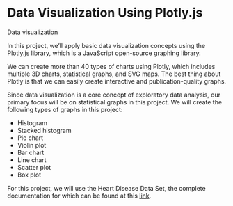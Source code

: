 # Data Visualization Using Plotly.js
Data visualization

In this project, we’ll apply basic data visualization concepts using the Plotly.js library, which is a JavaScript open-source graphing library.

We can create more than 40 types of charts using Plotly, which includes multiple 3D charts, statistical graphs, and SVG maps. The best thing about Plotly is that we can easily create interactive and publication-quality graphs.

Since data visualization is a core concept of exploratory data analysis, our primary focus will be on statistical graphs in this project. We will create the following types of graphs in this project:

- Histogram
- Stacked histogram
- Pie chart
- Violin plot
- Bar chart
- Line chart
- Scatter plot
- Box plot

For this project, we will use the Heart Disease Data Set, the complete documentation for which can be found at this [link](https://archive.ics.uci.edu/ml/datasets/heart+disease).

